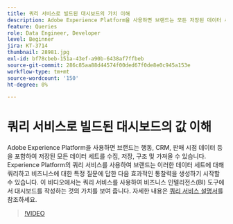 ```yaml
---
title: 쿼리 서비스로 빌드된 대시보드의 가치 이해
description: Adobe Experience Platform을 사용하면 브랜드는 모든 저장된 데이터 세트&mdash;행동, CRM, 판매 시점 데이터 등을 수집, 저장, 구조 및 가져올 수 있습니다. Experience Platform의 쿼리 서비스를 사용하여 브랜드는 이러한 데이터 세트에 대해 쿼리하고 비즈니스에 대한 특정 질문에 답한 다음 효과적인 통찰력을 생성하기 시작할 수 있습니다. 이 비디오에서는 쿼리 서비스를 사용하여 비즈니스 인텔리전스(BI) 도구에서 대시보드를 작성하는 것의 가치를 보여 줍니다.
feature: Queries
role: Data Engineer, Developer
level: Beginner
jira: KT-3714
thumbnail: 28981.jpg
exl-id: bf78cbeb-151a-43ef-a90b-6438af7ffbeb
source-git-commit: 286c85aa88d44574f00ded67f0de8e0c945a153e
workflow-type: tm+mt
source-wordcount: '150'
ht-degree: 0%

---
```


# 쿼리 서비스로 빌드된 대시보드의 값 이해

Adobe Experience Platform을 사용하면 브랜드는 행동, CRM, 판매 시점 데이터 등을 포함하여 저장된 모든 데이터 세트를 수집, 저장, 구조 및 가져올 수 있습니다. Experience Platform의 쿼리 서비스를 사용하여 브랜드는 이러한 데이터 세트에 대해 쿼리하고 비즈니스에 대한 특정 질문에 답한 다음 효과적인 통찰력을 생성하기 시작할 수 있습니다. 이 비디오에서는 쿼리 서비스를 사용하여 비즈니스 인텔리전스(BI) 도구에서 대시보드를 작성하는 것의 가치를 보여 줍니다. 자세한 내용은 [쿼리 서비스 설명서](https://experienceleague.adobe.com/docs/experience-platform/query/home.html?lang=ko)를 참조하세요.

>[!VIDEO](https://video.tv.adobe.com/v/28981?learn=on&enablevpops)
